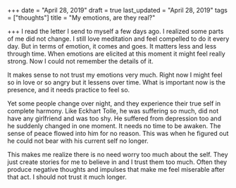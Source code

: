 +++
date = "April 28, 2019"
draft = true
last_updated = "April 28, 2019"
tags = ["thoughts"]
title = "My emotions, are they real?"

+++
I read the letter I send to myself a few days ago. I realized some parts of me did not change. I still love meditation and feel compelled to do it every day. But in terms of emotion, it comes and goes. It matters less and less through time. When emotions are elicited at this moment it might feel really strong. Now I could not remember the details of it. 

It makes sense to not trust my emotions very much. Right now I might feel so in love or so angry but it lessens over time. What is important now is the presence, and it needs practice to feel so.

Yet some people change over night, and they experience their true self in complete harmony. Like Eckhart Tolle, he was suffering so much, did not have any girlfriend and was too shy. He suffered from depression too and he suddenly changed in one moment. It needs no time to be awaken. The sense of peace flowed into him for no reason. This was when he figured out he could not bear with his current self no longer.

This makes me realize there is no need worry too much about the self. They just create stories for me to believe in and I trust them too much. Often they produce negative thoughts and impulses that make me feel miserable after that act. I should not trust it much longer.  